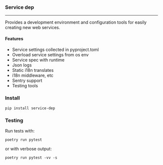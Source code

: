 
### Service dep
___

Provides a development environment and configuration tools for easily creating new web services.

#### Features

* Service settings collected in pyproject.toml
* Overload service settings from os env
* Service spec with runtime
* Json logs
* Static i18n translates
* i18n middleware, etc
* Sentry support
* Testing tools


### Install
```shell script
pip install service-dep
```

### Testing
Run tests with:

```shell script
poetry run pytest
```

or with verbose output:
```shell script
poetry run pytest -vv -s
```
